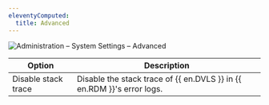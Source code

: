 ```yaml
---
eleventyComputed:
  title: Advanced
---
```

![Administration – System Settings – Advanced](https://cdnweb.devolutions.net/docs/en/server/clip10379.png)

| Option              | Description                                                            |
|---------------------|------------------------------------------------------------------------|
| Disable stack trace | Disable the stack trace of {{ en.DVLS }} in {{ en.RDM }}'s error logs. |
